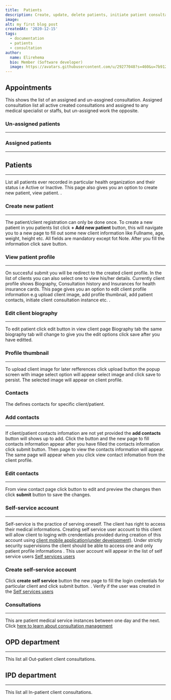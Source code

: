 ```yaml
---
title:  Patients
description: Create, update, delete patients, initiate patient consultations and create appointment. View assigned and un-assigned patient consultations
image: 
alt: my first blog post
createdAt: '2020-12-15'
tags:
  - documentation
  - patients
  - consultation
author:
  name: Elirehema
  bio: Member (Software developer)
  image: https://avatars.githubusercontent.com/u/29277048?s=460&u=7b9129df86f037dc4fb021e22ecbf252f308e688&v=4
---
```


## Appointments
This shows the list of an assigned and un-assgined consultation. Assigned consultation list all active created consultations and assigned to any medical specialist or staffs, but un-assigned work the opposite.
### Un-assigned patients
---
<c-image src="un-assigned-consultation.png" alt="Assigned and un assigned consultation"></c-image>

### Assigned patients
---
<c-image src="assigned-consultation.png" alt="Assigned and un assigned consultation"></c-image>

## Patients
---
List all patients ever recorded in particular health organization and their status i.e Active or Inactive.  This page also gives you an option to create new patient, view patient.
<c-image src="patients.png" alt="List of patients"></c-image>.

### Create new patient
---
The patient/client registration can only be done once. To create a new patient in you patients list click <strong class="button">+ Add new patient</strong> button, this will navigate you to a new page to fill out some new client information like Fullname, age, weight, height etc. All fields are mandatory except fot Note. After you fill the information click save button. <c-image src="create-patient.png" alt="List of patients"></c-image> 

### View patient profile
---
On succesful submit you will be redirect to the created client profile. In the list of clients you can also select one to view his/her details. Currently client profile shows Biography,  Consultation history and Insurances for health insurance cards.   This page gives you an option to edit client profile information e.g upload client image, add profile thumbnail, add patient contacts, initiate client consultation instance etc. <c-image src="profile.png" alt="Client po"></c-image>.

### Edit client biography
---
To edit patient click edit button <icon icon="account-edit"></icon> in view client page Biography tab the same biography tab will change to give you the edit options click save after you have editted.

### Profile thumbnail
---
To upload client image for later refferences click upload button <icon icon="progress-upload"></icon> the popup screen with image select option will appear select image and click save to persist.  The selected image will appear on client profile. <c-image src="profile-image-upload.png" alt="upload profile image"></c-image>  

### Contacts
The defines contacts for specific client/patient.
###  Add contacts
---
If client/patient contacts infomation are not yet provided the <strong class="button">add contacts</strong> button will shows up to add. Click the button and the new page to fill contacts information appear after you have filled the contacts information click submit button. Then page to view the contacts information  will appear. The same page will appear when you click view contact infomation from the client profile. <c-image src="view-contact.png" alt="Profile display contacts"></c-image>

### Edit contacts
---
From view contact page click <icon icon="pencil"></icon> button to edit and preview the changes then click <strong class="button">submit</strong>  button to save the changes. <c-image src="edit-contact.png" alt="Edit client profile  contacts"></c-image>

### Self-service account
---
Self-service is the practice of serving oneself. The client has right to access their medical informations. Creating self service user account to this client will allow client to loging with crendentials provided during creation of this account using [client mobile application(under development)](https://github.com/ospic/mobile).  Under strictly security supervisions the client should be able to access one and only patient profile informations . This user account will appear in the list of  self service users [Self services users](/setting-and-config#self-service-users)  

### Create self-service account
Click <strong class="button"> create self service</strong> button the new page to fill the login credentials for particular client and click submit button.
<c-image src="create-self-service.png" alt="Create self service account"></strong>. Verify if the user was created in the  [Self services users](/setting-and-config#self-service-users)  

### Consultations
---
This are patient medical service instances between one day and the next. Click [here to learn about consultation management](/consultations)

## OPD department
---
This list all Out-patient client consultations.

## IPD department
---
This list all In-patient client consultations.